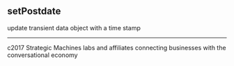 
## setPostdate

update transient data object with a time stamp






---------------------------------------------------------
c2017 Strategic Machines labs and affiliates
connecting businesses with the conversational economy
